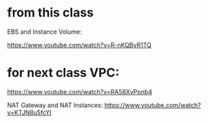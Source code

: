 
# from this class

EBS and Instance Volume:

https://www.youtube.com/watch?v=R-nKQBvR1TQ

# for next class VPC:
https://www.youtube.com/watch?v=RA58XvPpnb4

NAT Gateway and NAT Instances:
https://www.youtube.com/watch?v=KTJN8u5fcYI
